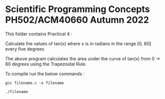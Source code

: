 # Scientific Programming Concepts PH502/ACM40660 Autumn 2022

This folder contains Practical 4 :

Calculate the values of tan(x) where x is in radians in the range [0, 60] every five degrees

The above program calculates the area under the curve of tan(x) from 0 → 60
degrees using the Trapezoidal Rule.

To compile run the below commands :

```
gcc filename.c -o filename
```

```
./filename
```

